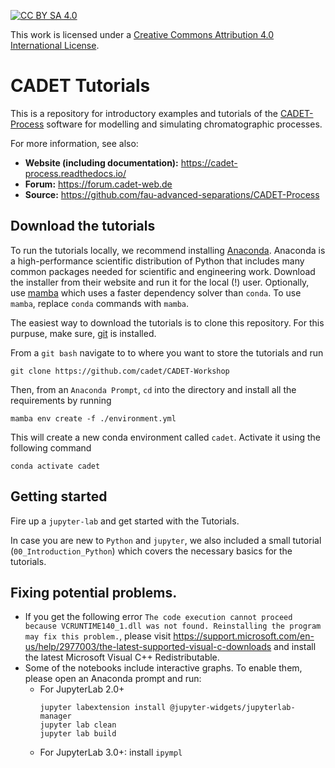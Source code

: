 [![CC BY SA 4.0][cc-by-sa-shield]][cc-by-sa]

This work is licensed under a
[Creative Commons Attribution 4.0 International License][cc-by-sa].

[cc-by-sa]: https://creativecommons.org/licenses/by-sa/4.0/
[cc-by-sa-shield]: https://img.shields.io/badge/License-CC%20BY%20SA%204.0-lightgrey.svg

# CADET Tutorials

This is a repository for introductory examples and tutorials of the [CADET-Process](https://cadet-process.readthedocs.io/) software for modelling and simulating chromatographic processes.

For more information, see also:
- **Website (including documentation):** https://cadet-process.readthedocs.io/
- **Forum:** https://forum.cadet-web.de
- **Source:** https://github.com/fau-advanced-separations/CADET-Process

## Download the tutorials
To run the tutorials locally, we recommend installing [Anaconda](https://www.anaconda.com/).
Anaconda is a high-performance scientific distribution of Python that includes many common packages needed for scientific and engineering work.
Download the installer from their website and run it for the local (!) user.
Optionally, use [mamba](https://github.com/mamba-org/mamba) which uses a faster dependency solver than `conda`.
To use `mamba`, replace `conda` commands with `mamba`.

The easiest way to download the tutorials is to clone this repository.
For this purpuse, make sure, [git](https://git-scm.com/downloads) is installed.

From a `git bash` navigate to to where you want to store the tutorials and run
```
git clone https://github.com/cadet/CADET-Workshop
```

Then, from an `Anaconda Prompt`, `cd` into the directory and install all the requirements by running

```
mamba env create -f ./environment.yml
```

This will create a new conda environment called `cadet`.
Activate it using the following command

```
conda activate cadet
```

## Getting started
Fire up a `jupyter-lab` and get started with the Tutorials.

In case you are new to `Python` and `jupyter`, we also included a small tutorial (`00_Introduction_Python`) which covers the necessary basics for the tutorials.


## Fixing potential problems.
- If you get the following error `The code execution cannot proceed because VCRUNTIME140_1.dll was not found. Reinstalling the program may fix this problem.`, please visit https://support.microsoft.com/en-us/help/2977003/the-latest-supported-visual-c-downloads and install the latest Microsoft Visual C++ Redistributable.
- Some of the notebooks include interactive graphs. To enable them, please open an Anaconda prompt and run:
    - For JupyterLab 2.0+
      ```
      jupyter labextension install @jupyter-widgets/jupyterlab-manager
      jupyter lab clean
      jupyter lab build
      ```
    - For JupyterLab 3.0+: install `ipympl`

